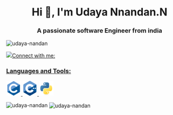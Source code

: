 <h1 align="center">Hi 👋, I'm Udaya Nnandan.N</h1>
<h3 align="center">A passionate software Engineer from india</h3>

<p align="left"> <img src="https://komarev.com/ghpvc/?username=udaya-nandan&label=Profile%20views&color=0e75b6&style=flat" alt="udaya-nandan" /> </p>

<p align="left"> <a href="https://github.com/ryo-ma/github-profile-trophy"><img src="
<h3 align="left">Connect with me:</h3>
<p align="left">
</p>

<h3 align="left">Languages and Tools:</h3>
<p align="left"> <a href="https://www.cprogramming.com/" target="_blank" rel="noreferrer"> <img src="https://raw.githubusercontent.com/devicons/devicon/master/icons/c/c-original.svg" alt="c" width="40" height="40"/> </a> <a href="https://www.w3schools.com/cpp/" target="_blank" rel="noreferrer"> <img src="https://raw.githubusercontent.com/devicons/devicon/master/icons/cplusplus/cplusplus-original.svg" alt="cplusplus" width="40" height="40"/> </a> <a href="https://www.python.org" target="_blank" rel="noreferrer"> <img src="https://raw.githubusercontent.com/devicons/devicon/master/icons/python/python-original.svg" alt="python" width="40" height="40"/> </a> </p>

<p><img align="left" src="https://github-readme-stats.vercel.app/api/top-langs?username=udaya-nandan&show_icons=true&locale=en&layout=compact" alt="udaya-nandan" /></p>

<p>&nbsp;<img align="center" src="https://github-readme-stats.vercel.app/api?username=udaya-nandan&show_icons=true&locale=en" alt="udaya-nandan" /></p>
